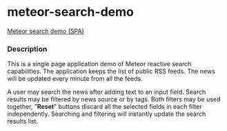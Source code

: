 # meteor-search-demo
[Meteor search demo (SPA)](https://search.demo.nazclarion.com/)

### Description

This is a single page application demo of Meteor reactive search capabilities. The application keeps the list of public RSS feeds. The news will be updated every minute from all the feeds.

A user may search the news  after adding text to an input field.  Search results may be filtered by news source or by tags. Both filters may be used together, "__Reset__" buttons discard all the selected fields in each filter independently. Searching and filtering will instantly update the search results list.